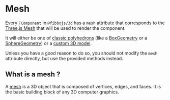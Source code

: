 # Mesh

Every [`FComponent`](/api/3d/classes/FComponent) in `@fibbojs/3d` has a `mesh` attribute that corresponds to the [Three.js Mesh](https://threejs.org/docs/#api/en/objects/Mesh) that will be used to render the component.

It will either be one of [classic polyhedrons](https://threejs.org/docs/#api/en/geometries/PolyhedronGeometry) (like a [BoxGeometry](https://threejs.org/docs/#api/en/geometries/BoxGeometry) or a [SphereGeometry](https://threejs.org/docs/#api/en/geometries/SphereGeometry)) or a [custom 3D model](https://threejs.org/docs/#manual/en/introduction/Loading-3D-models).

Unless you have a good reason to do so, you should not modify the `mesh` attribute directly, but use the provided methods instead.

## What is a mesh ?

A [mesh](https://en.wikipedia.org/wiki/Polygon_mesh) is a 3D object that is composed of vertices, edges, and faces. It is the basic building block of any 3D computer graphics.
